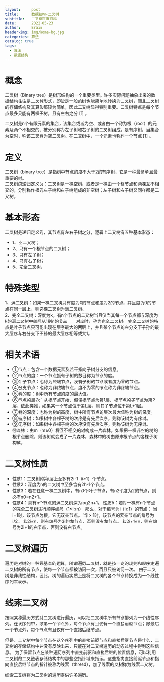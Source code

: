 ```yaml
---
layout:     post
title:      数据结构-二叉树
subtitle:   二叉树百度百科
date:       2022-05-23
author:     Erain
header-img: img/home-bg.jpg
categories: 算法
catalog: true
tags:
  - 算法
  - 数据结构
---
```

# 概念

二叉树（Binary tree）是树形结构的一个重要类型。许多实际问题抽象出来的数据结构往往是二叉树形式，即使是一般的树也能简单地转换为二叉树，而且二叉树的存储结构及其算法都较为简单，因此二叉树显得特别重要。二叉树特点是每个节点最多只能有两棵子树，且有左右之分 [1]
。

二叉树是n个有限元素的集合，该集合或者为空、或者由一个称为根（root）的元素及两个不相交的、被分别称为左子树和右子树的二叉树组成，是有序树。当集合为空时，称该二叉树为空二叉树。在二叉树中，一个元素也称作一个节点 [1] 。

# 定义

二叉树（binary tree）是指树中节点的度不大于2的有序树，它是一种最简单且最重要的树。    
二叉树的递归定义为：二叉树是一棵空树，或者是一棵由一个根节点和两棵互不相交的，分别称作根的左子树和右子树组成的非空树；左子树和右子树又同样都是二叉树。

# 基本形态

二叉树是递归定义的，其节点有左右子树之分，逻辑上二叉树有五种基本形态：

- 1、空二叉树；
- 2、只有一个根节点的二叉树；
- 3、只有左子树；
- 4、只有右子树；
- 5、完全二叉树。

# 特殊类型

1、满二叉树：如果一棵二叉树只有度为0的节点和度为2的节点，并且度为0的节点在同一层上，则这棵二叉树为满二叉树。    
2、完全二叉树：深度为k，有n个节点的二叉树当且仅当其每一个节点都与深度为k的满二叉树中编号从1到n的节点一一对应时，称为完全二叉树。
完全二叉树的特点是叶子节点只可能出现在层序最大的两层上，并且某个节点的左分支下子孙的最大层序与右分支下子孙的最大层序相等或大1。

# 相关术语

- ①节点：包含一个数据元素及若干指向子树分支的信息。
- ②节点的度：一个节点拥有子树的数目称为节点的度。
- ③叶子节点：也称为终端节点，没有子树的节点或者度为零的节点。
- ④分支节点：也称为非终端节点，度不为零的节点称为非终端节点。
- ⑤树的度：树中所有节点的度的最大值。
- ⑥节点的层次：从根节点开始，假设根节点为第1层，根节点的子节点为第2层，依此类推，如果某一个节点位于第L层，则其子节点位于第L+1层。
- ⑦树的深度：也称为树的高度，树中所有节点的层次最大值称为树的深度。
- ⑧有序树：如果树中各棵子树的次序是有先后次序，则称该树为有序树。
- ⑨无序树：如果树中各棵子树的次序没有先后次序，则称该树为无序树。
- ⑩森林：由m（m≥0）棵互不相交的树构成一片森林。如果把一棵非空的树的根节点删除，则该树就变成了一片森林，森林中的树由原来根节点的各棵子树构成。

# 二叉树性质

- 性质1：二叉树的第i层上至多有2i-1（i≥1）个节点。
- 性质2：深度为h的二叉树中至多含有2h-1个节点。
- 性质3：若在任意一棵二叉树中，有n0个叶子节点，有n2个度为2的节点，则必有n0=n2+1。
- 性质4：具有n个节点的满二叉树深为log2n+1。 性质5：若对一棵有n个节点的完全二叉树进行顺序编号（1≤i≤n），那么，对于编号为i（i≥1）的节点： 当i=1时，该节点为根，它无双亲节点。 当i>
  1时，该节点的双亲节点的编号为i/2。 若2i≤n，则有编号为2i的左节点，否则没有左节点。 若2i+1≤n，则有编号为2i+1的右节点，否则没有右节点。

# 二叉树遍历

遍历是对树的一种最基本的运算，所谓遍历二叉树，就是按一定的规则和顺序走遍二叉树的所有节点，使每一个节点都被访问一次，而且只被访问一次。 由于二叉树是非线性结构，因此，树的遍历实质上是将二叉树的各个节点转换成为一个线性序列来表示。

# 线索二叉树

按照某种遍历方式对二叉树进行遍历，可以把二叉树中所有节点排列为一个线性序列。在该序列中，除第一个节点外，每个节点有且仅有一个直接前驱节点；除最后一个节点外，每个节点有且仅有一个直接后继节点。

但是，二叉树中每个节点在这个序列中的直接前驱节点和直接后继节点是什么，二叉树的存储结构中并没有反映出来，只能在对二叉树遍历的动态过程中得到这些信息。
为了保留节点在某种遍历序列中直接前驱和直接后继的位置信息，可以利用二叉树的二叉链表存储结构中的那些空指针域来指示。这些指向直接前驱节点和指向直接后继节点的指针被称为线索（thread），加了线索的叉树称为线索二叉树。

线索二叉树将为二叉树的遍历提供许多遍历。